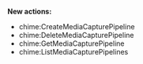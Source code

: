 **New actions:**

- chime:CreateMediaCapturePipeline
- chime:DeleteMediaCapturePipeline
- chime:GetMediaCapturePipeline
- chime:ListMediaCapturePipelines
